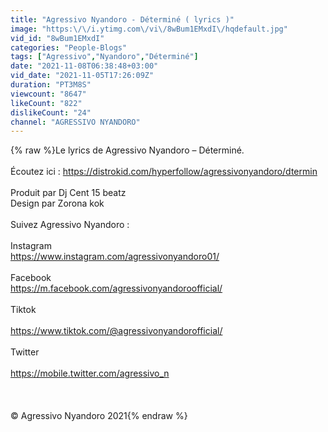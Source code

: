 ```yaml
---
title: "Agressivo Nyandoro - Déterminé ( lyrics )"
image: "https:\/\/i.ytimg.com\/vi\/8wBum1EMxdI\/hqdefault.jpg"
vid_id: "8wBum1EMxdI"
categories: "People-Blogs"
tags: ["Agressivo","Nyandoro","Déterminé"]
date: "2021-11-08T06:38:48+03:00"
vid_date: "2021-11-05T17:26:09Z"
duration: "PT3M8S"
viewcount: "8647"
likeCount: "822"
dislikeCount: "24"
channel: "AGRESSIVO NYANDORO"
---
```

{% raw %}Le lyrics de Agressivo Nyandoro – Déterminé.<br /><br />Écoutez ici : <a rel="nofollow" target="blank" href="https://distrokid.com/hyperfollow/agressivonyandoro/dtermin">https://distrokid.com/hyperfollow/agressivonyandoro/dtermin</a><br /><br />Produit par Dj Cent 15 beatz<br />Design par Zorona kok<br /><br />Suivez Agressivo Nyandoro  :<br /><br />Instagram  <br /> <a rel="nofollow" target="blank" href="https://www.instagram.com/agressivonyandoro01/">https://www.instagram.com/agressivonyandoro01/</a><br /><br />Facebook <br />  <a rel="nofollow" target="blank" href="https://m.facebook.com/agressivonyandoroofficial/">https://m.facebook.com/agressivonyandoroofficial/</a><br /><br />Tiktok<br /><br /><a rel="nofollow" target="blank" href="https://www.tiktok.com/@agressivonyandorofficial/">https://www.tiktok.com/@agressivonyandorofficial/</a><br /><br />Twitter  <br /><br /><a rel="nofollow" target="blank" href="https://mobile.twitter.com/agressivo_n">https://mobile.twitter.com/agressivo_n</a>   <br /><br /><br /><br /> © Agressivo Nyandoro 2021{% endraw %}
